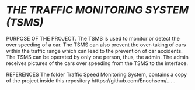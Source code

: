 # ***THE TRAFFIC MONITORING SYSTEM (TSMS)***

PURPOSE OF THE PROJECT.
The TSMS is used to monitor or detect the over speeding of a car. The TSMS can also prevent the over-taking of cars within the traffic range
which can lead to the prevention of car accidents.
The TSMS can be operated by only one person, thus, the admin. The admin receives pictures of the cars over speeding from the TSMS to the 
interface.

REFERENCES
The folder Traffic Speed Monitoring System, contains a copy of the project inside this repository htttps://github.com/Enochsem/......




